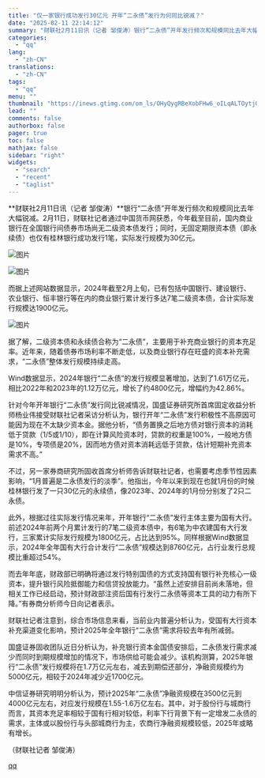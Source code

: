 ```yaml
---
title: "仅一家银行成功发行30亿元 开年“二永债”发行为何同比锐减？"
date: "2025-02-11 22:14:12"
summary: "财联社2月11日讯（记者 邹俊涛）银行“二永债”开年发行频次和规模同比去年大幅锐减。2月11日，财联..."
categories:
  - "qq"
lang:
  - "zh-CN"
translations:
  - "zh-CN"
tags:
  - "qq"
menu: ""
thumbnail: "https://inews.gtimg.com/om_ls/OHyQygRBeXobFHw6_oILqALTOytjGps3sOpxAz6P3lZVcAA_640360/0"
lead: ""
comments: false
authorbox: false
pager: true
toc: false
mathjax: false
sidebar: "right"
widgets:
  - "search"
  - "recent"
  - "taglist"
---
```


**财联社2月11日讯（记者 邹俊涛）**银行“二永债”开年发行频次和规模同比去年大幅锐减。2月11日，财联社记者通过中国货币网获悉，今年截至目前，国内商业银行在全国银行间债券市场尚无二级资本债发行；同时，无固定期限资本债（即永续债）也仅有桂林银行成功发行1笔，实际发行规模为30亿元。

![图片](https://inews.gtimg.com/om_bt/Or2-_o6mhVclT7Z0gleFUoU_vP1n74erddiyepfTkG8VkAA/641)

![图片](https://inews.gtimg.com/om_bt/OOcYGf39MKZtK9sNp8vMo6P9YZVJt6WAy2gdxuIhm8lFsAA/641)

而据上述网站数据显示，2024年截至2月上旬，已有包括中国银行、建设银行、农业银行、恒丰银行等在内的商业银行累计发行多达7笔二级资本债，合计实际发行规模达1900亿元。

![图片](https://inews.gtimg.com/om_bt/O2eYlNi6Twvqu7xGqQoNdVeGuV9pa7xl-4f_UplQGe7uMAA/641)

据了解，二级资本债和永续债合称为“二永债”，主要用于补充商业银行的资本充足率。近年来，随着债券市场利率不断走低，以及商业银行存在旺盛的资本补充需求，“二永债”整体发行规模持续走高。

Wind数据显示，2024年银行“二永债”的发行规模显著增加，达到了1.61万亿元，相比2022年和2023年的1.12万亿元，增长了约4800亿元，增幅约为42.86%。

针对今年开年银行“二永债”发行同比锐减情况，国盛证券研究所首席固定收益分析师杨业伟接受财联社记者采访分析认为，银行开年“二永债”发行积极性不高原因可能因为现在不太缺少资本金。据他分析，“债务置换之后地方债对银行资本的消耗低于贷款（1/5或1/10），即在计算风险资本时，贷款的权重是100%，一般地方债是10%，专项债是20%，因而地方债对资本消耗远低于贷款，估计短期补充资本需求不高。”

不过，另一家券商研究所固收首席分析师告诉财联社记者，也需要考虑季节性因素影响，“1月普遍是二永债发行的淡季”。他指出，今年以来到现在也就1月份的时候桂林银行发了一只30亿元的永续债，像2023年、2024年的1月份分别发了2只二永债。

此外，根据过往实际发行情况来年，开年银行“二永债”发行主体主要为国有大行。前述2024年前两个月累计发行的7笔二级资本债中，有6笔为中农建国有大行发行，三家累计实际发行规模为1800亿元，占比达到95%。同样根据Wind数据显示，2024年全年国有大行合计发行“二永债”规模达到8760亿元，占行业发行总规模比重超过54%。

而去年年底，财政部已明确将通过发行特别国债的方式支持国有银行补充核心一级资本，提升银行风险抵御能力和信贷投放能力。“虽然上述安排目前尚未落地，但相关工作已经启动，预计财政部注资后国有行发行二永债等资本工具的动力有所下降。”有券商分析师今日向记者表示。

财联社记者注意到，综合市场信息来看，当前业内普遍分析认为，受国有大行资本补充渠道变化影响，预计2025年全年银行“二永债”需求将较去年有所减弱。

国盛证券固收团队近日分析认为，补充银行资本金国债安排后，二永债发行需求减少而同时到期规模增加的情况下，市场供给可能会减少。该机构测算，2025年银行“二永债”发行规模将在1.7万亿元左右，减去到期偿还部分，净融资规模约为5000亿元，相较于2024年减少近1700亿元。

中信证券研究明明分析认为，预计2025年“二永债”净融资规模在3500亿元到4000亿元左右，对应发行规模在1.55-1.6万亿左右。其中，对于股份行与城商行而言，其资本充足率相较于国有行相对较低，利率下行背景下有一定增发二永债的需求，主体或以股份行与头部城商行为主，农商行净融资规模较低，2025年或略有增长。

（财联社记者 邹俊涛）

[qq](https://new.qq.com/rain/a/20250211A08T2Q00)
